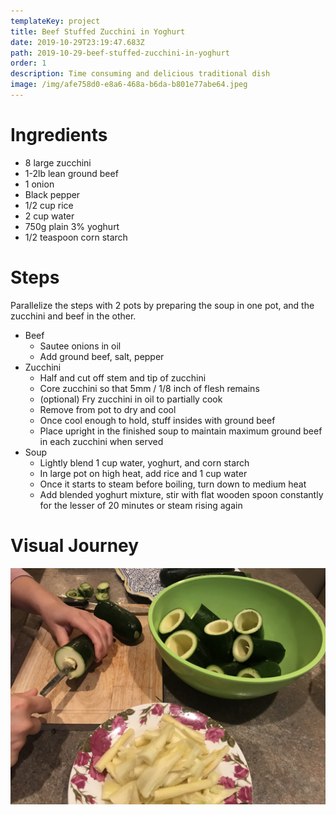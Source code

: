 ```yaml
---
templateKey: project
title: Beef Stuffed Zucchini in Yoghurt
date: 2019-10-29T23:19:47.683Z
path: 2019-10-29-beef-stuffed-zucchini-in-yoghurt
order: 1
description: Time consuming and delicious traditional dish
image: /img/afe758d0-e8a6-468a-b6da-b801e77abe64.jpeg
---
```

# Ingredients

* 8 large zucchini
* 1-2lb lean ground beef
* 1 onion
* Black pepper
* 1/2 cup rice
* 2 cup water
* 750g plain 3% yoghurt
* 1/2 teaspoon corn starch

# Steps

Parallelize the steps with 2 pots by preparing the soup in one pot, and the zucchini and beef in the other.

* Beef
  * Sautee onions in oil
  * Add ground beef, salt, pepper
* Zucchini
  * Half and cut off stem and tip of zucchini
  * Core zucchini so that 5mm / 1/8 inch of flesh remains
  * (optional) Fry zucchini in oil to partially cook
  * Remove from pot to dry and cool
  * Once cool enough to hold, stuff insides with ground beef
  * Place upright in the finished soup to maintain maximum ground beef in each zucchini when served
* Soup
  * Lightly blend 1 cup water, yoghurt, and corn starch
  * In large pot on high heat, add rice and 1 cup water
  * Once it starts to steam before boiling, turn down to medium heat
  * Add blended yoghurt mixture, stir with flat wooden spoon constantly for the lesser of 20 minutes or steam rising again

# Visual Journey



![](/img/b56c0ecb-e40a-46a7-84ae-2291ff94b508.jpeg)
